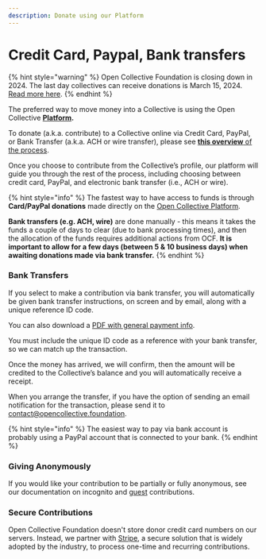```yaml
---
description: Donate using our Platform
---
```


# Credit Card, Paypal, Bank transfers

{% hint style="warning" %}
Open Collective Foundation is closing down in 2024. The last day collectives can receive donations is March 15, 2024. [Read more here](<../../README (1).md>).
{% endhint %}

The preferred way to move money into a Collective is using the Open Collective [**Platform**](https://docs.opencollective.foundation/what-we-offer/online-platform)**.**&#x20;

To donate (a.k.a. contribute) to a Collective online via Credit Card, PayPal, or Bank Transfer (a.k.a. ACH or wire transfer), please see [**this overview** of the process](https://docs.opencollective.com/help/financial-contributors/payments).

Once you choose to contribute from the Collective’s profile, our platform will guide you through the rest of the process, including choosing between credit card, PayPal, and electronic bank transfer (i.e., ACH or wire).

{% hint style="info" %}
The fastest way to have access to funds is through **Card/PayPal donations** made directly on the [Open Collective Platform](broken-reference).

**Bank transfers (e.g. ACH, wire)** are done manually - this means it takes the funds a couple of days to clear (due to bank processing times), and then the allocation of the funds requires additional actions from OCF. **It is important to allow for a few days (between 5 & 10 business days) when awaiting donations made via bank transfer.**
{% endhint %}

### **Bank Transfers**

If you select to make a contribution via bank transfer, you will automatically be given bank transfer instructions, on screen and by email, along with a unique reference ID code.

You can also download a [PDF with general payment info](../../about/official-information-and-documents.md#financial-information).

You must include the unique ID code as a reference with your bank transfer, so we can match up the transaction.

Once the money has arrived, we will confirm, then the amount will be credited to the Collective’s balance and you will automatically receive a receipt.‌

When you arrange the transfer, if you have the option of sending an email notification for the transaction, please send it to [contact@opencollective.foundation](mailto:contact@opencollective.foundation).

{% hint style="info" %}
The easiest way to pay via bank account is probably using a PayPal account that is connected to your bank.
{% endhint %}

### **Giving Anonymously**

If you would like your contribution to be partially or fully anonymous, see our documentation on incognito and [guest](https://docs.opencollective.com/help/financial-contributors/guest-contributions) contributions.

### **Secure Contributions**

Open Collective Foundation doesn't store donor credit card numbers on our servers. Instead, we partner with [Stripe](https://stripe.com/docs/security/stripe), a secure solution that is widely adopted by the industry, to process one-time and recurring contributions.
